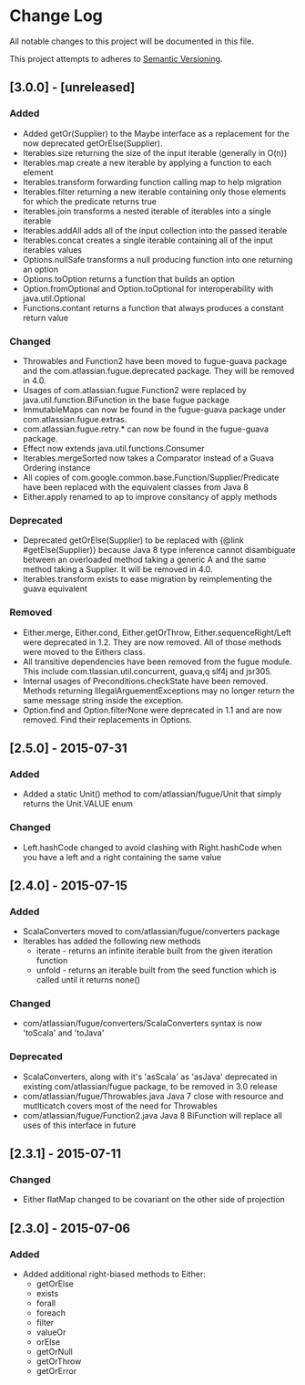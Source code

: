 # Change Log
All notable changes to this project will be documented in this file.

This project attempts to adheres to [Semantic Versioning](http://semver.org/).

## [3.0.0] - [unreleased]
### Added
- Added getOr(Supplier<A>) to the Maybe interface as a replacement for the now deprecated getOrElse(Supplier<A>).
- Iterables.size returning the size of the input iterable (generally in O(n))
- Iterables.map create a new iterable by applying a function to each element
- Iterables.transform forwarding function calling map to help migration
- Iterables.filter returning a new iterable containing only those elements for which the predicate returns true
- Iterables.join transforms a nested iterable of iterables into a single iterable
- Iterables.addAll adds all of the input collection into the passed iterable
- Iterables.concat creates a single iterable containing all of the input iterables values
- Options.nullSafe transforms a null producing function into one returning an option
- Options.toOption returns a function that builds an option
- Option.fromOptional and Option.toOptional for interoperability with java.util.Optional
- Functions.contant returns a function that always produces a constant return value

### Changed
- Throwables and Function2 have been moved to fugue-guava package and the com.atlassian.fugue.deprecated package.
They will be removed in 4.0.
- Usages of com.atlassian.fugue.Function2 were replaced by java.util.function.BiFunction in the base fugue package
- ImmutableMaps can now be found in the fugue-guava package under com.atlassian.fugue.extras.
- com.atlassian.fugue.retry.* can now be found in the fugue-guava package.
- Effect now extends java.util.functions.Consumer
- Iterables.mergeSorted now takes a Comparator instead of a Guava Ordering instance
- All copies of com.google.common.base.Function/Supplier/Predicate have been replaced with the equivalent classes
from Java 8
- Either.apply renamed to ap to improve consitancy of apply methods

### Deprecated
- Deprecated getOrElse(Supplier<A>) to be replaced with {@link #getElse(Supplier)} because 
Java 8 type inference cannot disambiguate between an overloaded method taking a generic A and
the same method taking a Supplier<A>. It will be removed in 4.0.
- Iterables.transform exists to ease migration by reimplementing the guava equivalent

### Removed
- Either.merge, Either.cond, Either.getOrThrow, Either.sequenceRight/Left were deprecated in 1.2. They are now removed.
All of those methods were moved to the Eithers class.
- All transitive dependencies have been removed from the fugue module. This include com.tlassian.util.concurrent, guava,q
slf4j and jsr305.
- Internal usages of Preconditions.checkState have been removed. Methods returning IllegalArguementExceptions may no longer
return the same message string inside the exception.
- Option.find and Option.filterNone were deprecated in 1.1 and are now removed. Find their replacements in Options.

## [2.5.0] - 2015-07-31
### Added
- Added a static Unit() method to com/atlassian/fugue/Unit that simply returns the 
Unit.VALUE enum

### Changed
- Left.hashCode changed to avoid clashing with Right.hashCode when you have a left and a right containing the same
value

## [2.4.0] - 2015-07-15
### Added
- ScalaConverters moved to com/atlassian/fugue/converters package
- Iterables has added the following new methods
    * iterate - returns an infinite iterable built from the given iteration function
    * unfold - returns an iterable built from the seed function which is called until it returns none()

### Changed
- com/atlassian/fugue/converters/ScalaConverters syntax is now 'toScala' and 'toJava'

### Deprecated
- ScalaConverters, along with it's 'asScala' as 'asJava' deprecated in existing 
com/atlassian/fugue package, to be removed in 3.0 release
- com/atlassian/fugue/Throwables.java Java 7 close with resource and mutlticatch 
covers most of the need for Throwables
- com/atlassian/fugue/Function2.java Java 8 BiFunction will replace all uses of this
interface in future

## [2.3.1] - 2015-07-11
### Changed
- Either flatMap changed to be covariant on the other side of projection

## [2.3.0] - 2015-07-06
### Added
- Added additional right-biased methods to Either:
    * getOrElse
    * exists
    * forall
    * foreach
    * filter
    * valueOr
    * orElse
    * getOrNull
    * getOrThrow
    * getOrError
  
